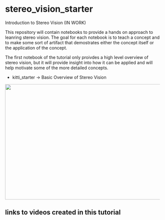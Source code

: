 # stereo_vision_starter
Introduction to Stereo Vision (IN WORK)

This repository will contain notebooks to provide a hands on approach to leanring stereo vision. The goal for each notebook is to teach a concept and to make some sort of artifact that demostrates either the concept itself or the application of the concept.

The first notebook of the tutorial only proivdes a high level overview of stereo vision, but it will provide insight into how it can be applied and will help motivate some of the more detailed concepts. 

- kitti_starter &#8594; Basic Overview of Stereo Vision


<img src="https://user-images.githubusercontent.com/60835780/188274290-66d7f5a1-5143-4285-80f5-f55958b491b1.png" width="620" height="376" />


links to videos created in this tutorial
- 

